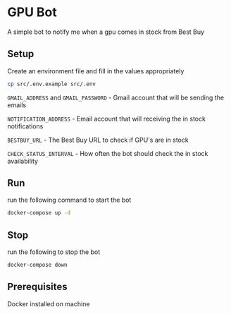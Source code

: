 # GPU Bot

A simple bot to notify me when a gpu comes in stock from Best Buy

## Setup

Create an environment file and fill in the values appropriately

```bash
cp src/.env.example src/.env
```

`GMAIL_ADDRESS` and `GMAIL_PASSWORD` - Gmail account that will be sending the emails

`NOTIFICATION_ADDRESS` - Email account that will receiving the in stock notifications

`BESTBUY_URL` - The Best Buy URL to check if GPU's are in stock

`CHECK_STATUS_INTERVAL` - How often the bot should check the in stock availability

## Run

run the following command to start the bot

```bash
docker-compose up -d
```

## Stop

run the following to stop the bot

```bash
docker-compose down
```

## Prerequisites

Docker installed on machine